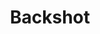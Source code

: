 ---
title: Backshot
description:
category: NSFW
price: 
images: 
    - /assets/img/available/anal.jpg
---